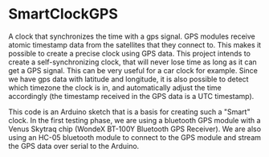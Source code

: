 # SmartClockGPS
A clock that synchronizes the time with a gps signal.
GPS modules receive atomic timestamp data from the satellites that they connect to.
This makes it possible to create a precise clock using GPS data.
This project intends to create a self-synchronizing clock, that will never lose time as long as it can get a GPS signal.
This can be very useful for a car clock for example.
Since we have gps data with latitude and longitude, it is also possible to detect which timezone the clock is in,
and automatically adjust the time accordingly (the timestamp received in the GPS data is a UTC timestamp).

This code is an Arduino sketch that is a basis for creating such a "Smart" clock.
In the first testing phase, we are using a bluetooth GPS module with a Venus Skytraq chip (WondeX BT-100Y Bluetooth GPS Receiver).
We are also using an HC-05 bluetooth module to connect to the GPS module and stream the GPS data over serial to the Arduino.
